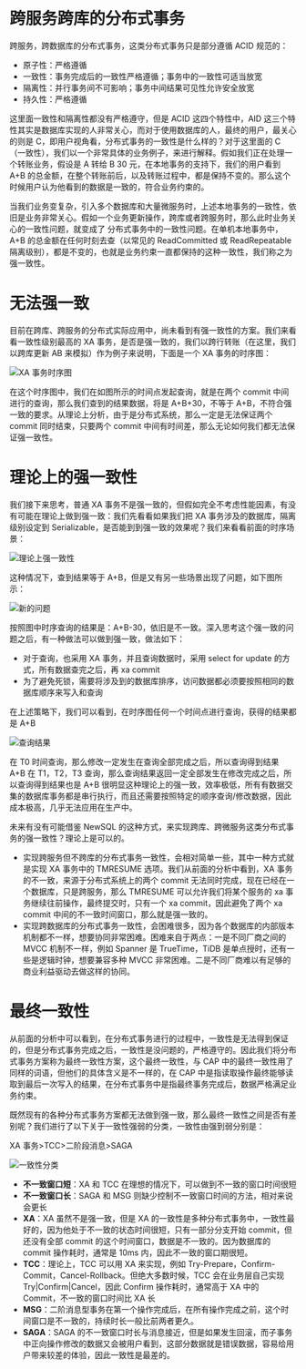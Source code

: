 # 跨服务跨库的分布式事务

跨服务，跨数据库的分布式事务，这类分布式事务只是部分遵循 ACID 规范的：

- 原子性：严格遵循
- 一致性：事务完成后的一致性严格遵循；事务中的一致性可适当放宽
- 隔离性：并行事务间不可影响；事务中间结果可见性允许安全放宽
- 持久性：严格遵循

这里面一致性和隔离性都没有严格遵守，但是 ACID 这四个特性中，AID 这三个特性其实是数据库实现的人非常关心，而对于使用数据库的人，最终的用户，最关心的则是 C，即用户视角看，分布式事务的一致性是什么样的？对于这里面的 C（一致性），我们以一个非常具体的业务例子，来进行解释。假如我们正在处理一个转账业务，假设是 A 转给 B 30 元，在本地事务的支持下，我们的用户看到 A+B 的总金额，在整个转账前后，以及转账过程中，都是保持不变的。那么这个时候用户认为他看到的数据是一致的，符合业务约束的。

当我们业务变复杂，引入多个数据库和大量微服务时，上述本地事务的一致性，依旧是业务非常关心。假如一个业务更新操作，跨库或者跨服务时，那么此时业务关心的一致性问题，就变成了 分布式事务中的一致性问题。在单机本地事务中，A+B 的总金额在任何时刻去查（以常见的 ReadCommitted 或 ReadRepeatable 隔离级别），都是不变的，也就是业务约束一直都保持的这种一致性，我们称之为强一致性。

# 无法强一致

目前在跨库、跨服务的分布式实际应用中，尚未看到有强一致性的方案。我们来看看一致性级别最高的 XA 事务，是否是强一致的，我们以跨行转账（在这里，我们以跨库更新 AB 来模拟）作为例子来说明，下面是一个 XA 事务的时序图：

![XA 事务时序图](https://pic.imgdb.cn/item/61f50f232ab3f51d9142da1b.png)

在这个时序图中，我们在如图所示的时间点发起查询，就是在两个 commit 中间进行的查询，那么我们查到的结果数据，将是 A+B+30，不等于 A+B，不符合强一致的要求。从理论上分析，由于是分布式系统，那么一定是无法保证两个 commit 同时结束，只要两个 commit 中间有时间差，那么无论如何我们都无法保证强一致性。

# 理论上的强一致性

我们接下来思考，普通 XA 事务不是强一致的，但假如完全不考虑性能因素，有没有可能在理论上做到强一致：我们先看看如果我们把 XA 事务涉及的数据库，隔离级别设定到 Serializable，是否能到到强一致的效果呢？我们来看看前面的时序场景：

![理论上强一致性](https://pic.imgdb.cn/item/61f50f232ab3f51d9142da1b.png)

这种情况下，查到结果等于 A+B，但是又有另一些场景出现了问题，如下图所示：

![新的问题](https://pic.imgdb.cn/item/61f50fe62ab3f51d9143a357.png)

按照图中时序查询的结果是：A+B-30，依旧是不一致。深入思考这个强一致的问题之后，有一种做法可以做到强一致，做法如下：

- 对于查询，也采用 XA 事务，并且查询数据时，采用 select for update 的方式，所有数据查完之后，再 xa commit
- 为了避免死锁，需要将涉及到的数据库排序，访问数据都必须要按照相同的数据库顺序来写入和查询

在上述策略下，我们可以看到，在时序图任何一个时间点进行查询，获得的结果都是 A+B

![查询结果](https://pic.imgdb.cn/item/61f5100d2ab3f51d9143ccb3.png)

在 T0 时间查询，那么修改一定发生在查询全部完成之后，所以查询得到结果 A+B 在 T1，T2，T3 查询，那么查询结果返回一定全部发生在修改完成之后，所以查询得到结果也是 A+B 很明显这种理论上的强一致，效率极低，所有有数据交集的数据库事务都是串行执行，而且还需要按照特定的顺序查询/修改数据，因此成本极高，几乎无法应用在生产中。

未来有没有可能借鉴 NewSQL 的这种方式，来实现跨库、跨微服务这类分布式事务的强一致性？理论上是可以的。

- 实现跨服务但不跨库的分布式事务一致性，会相对简单一些，其中一种方式就是实现 XA 事务中的 TMRESUME 选项。我们从前面的分析中看到，XA 事务的不一致，来源于分布式系统上的两个 commit 无法同时完成，现在已经在一个数据库，只是跨服务，那么 TMRESUME 可以允许我们将某个服务的 xa 事务继续往前操作，最终提交时，只有一个 xa commit，因此避免了两个 xa commit 中间的不一致时间窗口，那么就是强一致的。
- 实现跨数据库的分布式事务一致性，会困难很多，因为各个数据库的内部版本机制都不一样，想要协同非常困难。困难来自于两点：一是不同厂商之间的 MVCC 机制不一样，例如 Spanner 是 TrueTime，TiDB 是单点授时，还有一些是逻辑时钟，想要兼容多种 MVCC 非常困难。二是不同厂商难以有足够的商业利益驱动去做这样的协同。

# 最终一致性

从前面的分析中可以看到，在分布式事务进行的过程中，一致性是无法得到保证的，但是分布式事务完成之后，一致性是没问题的，严格遵守的。因此我们将分布式事务方案称为最终一致性方案，这个最终一致性，与 CAP 中的最终一致性用了同样的词语，但他们的具体含义是不一样的，在 CAP 中是指读取操作最终能够读取到最后一次写入的结果，在分布式事务中是指最终事务完成后，数据严格满足业务约束。

既然现有的各种分布式事务方案都无法做到强一致，那么最终一致性之间是否有差别呢？我们进行了以下关于一致性强弱的分类，一致性由强到弱分别是：

XA 事务>TCC>二阶段消息>SAGA

![一致性分类](https://pic.imgdb.cn/item/61f510582ab3f51d91443857.png)

- **不一致窗口短**：XA 和 TCC 在理想的情况下，可以做到不一致的窗口时间很短
- **不一致窗口长**：SAGA 和 MSG 则缺少控制不一致窗口时间的方法，相对来说会更长
- **XA**：XA 虽然不是强一致，但是 XA 的一致性是多种分布式事务中，一致性最好的，因为他处于不一致的状态时间很短，只有一部分分支开始 commit，但还没有全部 commit 的这个时间窗口，数据是不一致的。因为数据库的 commit 操作耗时，通常是 10ms 内，因此不一致的窗口期很短。
- **TCC**：理论上，TCC 可以用 XA 来实现，例如 Try-Prepare，Confirm-Commit，Cancel-Rollback。但绝大多数时候，TCC 会在业务层自己实现 Try|Confirm|Cancel，因此 Confirm 操作耗时，通常高于 XA 中的 Commit，不一致的窗口时间比 XA 长
- **MSG**：二阶消息型事务在第一个操作完成后，在所有操作完成之前，这个时间窗口是不一致的，持续时长一般比前两者更久。
- **SAGA**：SAGA 的不一致窗口时长与消息接近，但是如果发生回滚，而子事务中正向操作修改的数据又会被用户看到，这部分数据就是错误数据，容易给用户带来较差的体验，因此一致性是最差的。
